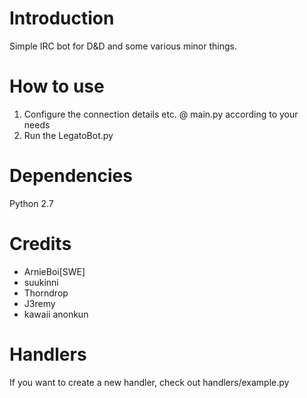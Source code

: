 # Introduction

Simple IRC bot for D&D and some various minor things.

# How to use

1) Configure the connection details etc. @ main.py according to your needs
2) Run the LegatoBot.py

# Dependencies

Python 2.7

# Credits

* ArnieBoi[SWE]
* suukinni
* Thorndrop
* J3remy
* kawaii anonkun

# Handlers
If you want to create a new handler, check out handlers/example.py
